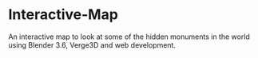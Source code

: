 # Interactive-Map
An interactive map to look at some of the hidden monuments in the world using Blender 3.6, Verge3D and web development. 
